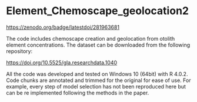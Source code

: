 # Element_Chemoscape_geolocation2
https://zenodo.org/badge/latestdoi/281963681

The code includes chemoscape creation and geolocation from otolith element concentrations. The dataset can be downloaded from the following repository:

https://doi.org/10.5525/gla.researchdata.1040



All the code was developed and tested on Windows 10 (64bit) with R 4.0.2. Code chunks are annotated and trimmed for the original for ease of use. For example, every step of model selection has not been reproduced here but can be re implemented following the methods in the paper.

